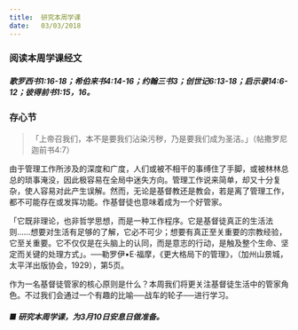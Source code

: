 ```yaml
---
title:  研究本周学课
date:   03/03/2018
---
```


### 阅读本周学课经文

##### 歌罗西书1:16-18；希伯来书4:14-16；约翰三书3；创世记6:13-18；启示录14:6-12；彼得前书1:15，16。

### 存心节

> <p>「上帝召我们，本不是要我们沾染污秽，乃是要我们成为圣洁。」（帖撒罗尼迦前书4:7）</p>

由于管理工作所涉及的深度和广度，人们或被不相干的事缚住了手脚，或被林林总总的琐事淹没，因此极容易在全局中迷失方向。管理工作说来简单，却又十分复杂，使人容易对此产生误解。然而，无论是基督教还是教会，若是离了管理工作，都不可能存在或发挥功能。作基督徒也意味着成为一个好管家。

「它既非理论，也非哲学思想，而是一种工作程序。它是基督徒真正的生活法则……想要对生活有足够的了解，它必不可少；想要有真正至关重要的宗教经验，它至关重要。它不仅仅​​是在头脑上的认同，而是意志的行动，是触及整个生命、坚定而关键的处理方式」。──勒罗伊•E‧福摩，《更大格局下的管理》，（加州山景城，太平洋出版协会，1929），第5页。

作为一名基督徒管家的核心原则是什么？本周我们将更关注基督徒生活中的管家角色。不过我们会通过一个有趣的比喻──战车的轮子──进行学习。


##### ■ 研究本周学课，为3月10日安息日做准备。
